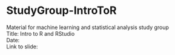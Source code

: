 # StudyGroup-IntroToR
Material for machine learning and statistical analysis study group  
Title: Intro to R and RStudio  
Date:  
Link to slide:   
